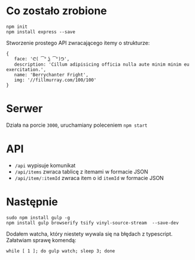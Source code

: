 Co zostało zrobione
=============

```
npm init
npm install express --save
```
Stworzenie prostego API zwracającego itemy o strukturze:
```
{
   face: 'ᕦ( ͡° ͜ʖ ͡°)ᕤ',
   description: 'Cillum adipisicing officia nulla aute minim minim eu exercitation.',
   name: 'Berrychanter Fright',
   img: '//fillmurray.com/100/100'
}
```

Serwer
===
Działa na porcie ```3000```, uruchamiany poleceniem ```npm start```

API
===
* ```/api``` wypisuje komunikat
* ```/api/items``` zwraca tablicę z itemami w formacie JSON
* ```/api/item/:itemId``` zwraca item o id ```itemId``` w formacie JSON

Następnie
=========
```
sudo npm install gulp -g
npm install gulp browserify tsify vinyl-source-stream  --save-dev
```
Dodałem watcha, który niestety wywala się na błędach z typescript. Załatwiam sprawę komendą:
```
while [ 1 ]; do gulp watch; sleep 3; done
```
